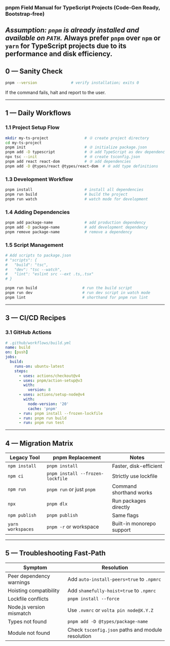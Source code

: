 ### pnpm Field Manual for TypeScript Projects (Code‑Gen Ready, Bootstrap‑free)

_Assumption: `pnpm` is already installed and available on `PATH`._
Always prefer `pnpm` over `npm` or `yarn` for TypeScript projects due to its performance and disk efficiency.
---

## 0 — Sanity Check

```bash
pnpm --version               # verify installation; exits 0
```

If the command fails, halt and report to the user.

---

## 1 — Daily Workflows

### 1.1 Project Setup Flow

```bash
mkdir my-ts-project                # ① create project directory
cd my-ts-project
pnpm init                          # ② initialize package.json
pnpm add -D typescript             # ③ add TypeScript as dev dependency
npx tsc --init                     # ④ create tsconfig.json
pnpm add react react-dom           # ⑤ add dependencies
pnpm add -D @types/react @types/react-dom  # ⑥ add type definitions
```



### 1.3 Development Workflow

```bash
pnpm install                       # install all dependencies
pnpm run build                     # build the project
pnpm run watch                     # watch mode for development
```

### 1.4 Adding Dependencies

```bash
pnpm add package-name              # add production dependency
pnpm add -D package-name           # add development dependency
pnpm remove package-name           # remove a dependency
```

### 1.5 Script Management

```bash
# Add scripts to package.json
# "scripts": {
#   "build": "tsc",
#   "dev": "tsc --watch",
#   "lint": "eslint src --ext .ts,.tsx"
# }

pnpm run build                    # run the build script
pnpm run dev                      # run dev script in watch mode
pnpm lint                         # shorthand for pnpm run lint
```

---

## 3 — CI/CD Recipes

### 3.1 GitHub Actions

```yaml
# .github/workflows/build.yml
name: build
on: [push]
jobs:
  build:
    runs-on: ubuntu-latest
    steps:
      - uses: actions/checkout@v4
      - uses: pnpm/action-setup@v3
        with:
          version: 8
      - uses: actions/setup-node@v4
        with:
          node-version: '20'
          cache: 'pnpm'
      - run: pnpm install --frozen-lockfile
      - run: pnpm run build
      - run: pnpm run test
```

---

## 4 — Migration Matrix

| Legacy Tool          | pnpm Replacement            | Notes                     |
|----------------------|-----------------------------|-----------------------|
| `npm install`        | `pnpm install`              | Faster, disk-efficient   |
| `npm ci`             | `pnpm install --frozen-lockfile` | Strictly use lockfile  |
| `npm run`            | `pnpm run` or just `pnpm`   | Command shorthand works  |
| `npx`                | `pnpm dlx`                  | Run packages directly    |
| `npm publish`        | `pnpm publish`              | Same flags               |
| `yarn workspaces`    | `pnpm -r` or workspace      | Built-in monorepo support|

---

## 5 — Troubleshooting Fast‑Path

| Symptom                    | Resolution                                                |
|----------------------------|---------------------------------------------------------|
| Peer dependency warnings   | Add `auto-install-peers=true` to `.npmrc`               |
| Hoisting compatibility     | Add `shamefully-hoist=true` to `.npmrc`                |
| Lockfile conflicts         | `pnpm install --force`                                  |
| Node.js version mismatch   | Use `.nvmrc` or `volta pin node@X.Y.Z`                  |
| Types not found            | `pnpm add -D @types/package-name`                       |
| Module not found           | Check `tsconfig.json` paths and module resolution       |



